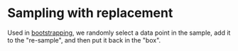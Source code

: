 # Sampling with replacement

Used in [bootstrapping](202210201519.md), we randomly select a data point in the
sample, add it to the "re-sample", and then put it back in the "box".

